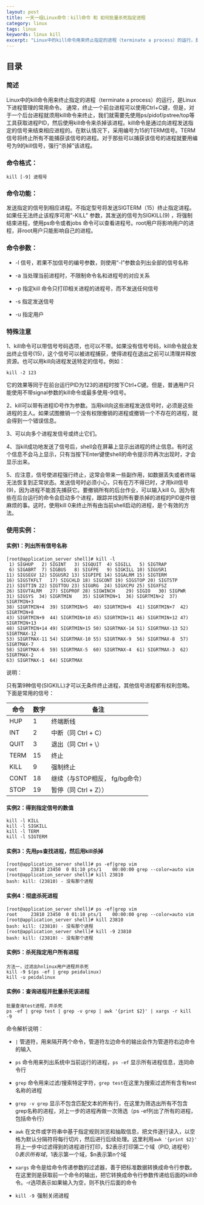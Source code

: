 ```yaml
---
layout: post
title: 一天一组Linux命令：kill命令 和 如何批量杀死指定进程
category: linux 
tags: linux 
keywords: linux kill 
excerpt: "Linux中的kill命令用来终止指定的进程（terminate a process）的运行，是Linux下进程管理的常用命令。"
---
```


## 目录

### 简述
Linux中的kill命令用来终止指定的进程（terminate a process）的运行，是Linux下进程管理的常用命令。
通常，终止一个前台进程可以使用Ctrl+C键，但是，对于一个后台进程就须用kill命令来终止，我们就需要先使用ps/pidof/pstree/top等工具获取进程PID，然后使用kill命令来杀掉该进程。kill命令是通过向进程发送指定的信号来结束相应进程的。在默认情况下，采用编号为15的TERM信号。TERM信号将终止所有不能捕获该信号的进程。对于那些可以捕获该信号的进程就要用编号为9的kill信号，强行“杀掉”该进程。 

### 命令格式：
``kill [-9] 进程号``

### 命令功能：

发送指定的信号到相应进程。不指定型号将发送SIGTERM（15）终止指定进程。如果任无法终止该程序可用“-KILL” 参数，其发送的信号为SIGKILL(9) ，将强制结束进程，使用ps命令或者jobs 命令可以查看进程号。root用户将影响用户的进程，非root用户只能影响自己的进程。

### 命令参数：

- -l  信号，若果不加信号的编号参数，则使用“-l”参数会列出全部的信号名称

- -a  当处理当前进程时，不限制命令名和进程号的对应关系

- -p  指定kill 命令只打印相关进程的进程号，而不发送任何信号

- -s  指定发送信号

- -u  指定用户 

### 特殊注意

1、kill命令可以带信号号码选项，也可以不带。如果没有信号号码，kill命令就会发出终止信号(15)，这个信号可以被进程捕获，使得进程在退出之前可以清理并释放资源。也可以用kill向进程发送特定的信号。例如：

`kill -2 123`

它的效果等同于在前台运行PID为123的进程时按下Ctrl+C键。但是，普通用户只能使用不带signal参数的kill命令或最多使用-9信号。

2、kill可以带有进程ID号作为参数。当用kill向这些进程发送信号时，必须是这些进程的主人。如果试图撤销一个没有权限撤销的进程或撤销一个不存在的进程，就会得到一个错误信息。

3、可以向多个进程发信号或终止它们。

4、当kill成功地发送了信号后，shell会在屏幕上显示出进程的终止信息。有时这个信息不会马上显示，只有当按下Enter键使shell的命令提示符再次出现时，才会显示出来。

5、应注意，信号使进程强行终止，这常会带来一些副作用，如数据丢失或者终端无法恢复到正常状态。发送信号时必须小心，只有在万不得已时，才用kill信号(9)，因为进程不能首先捕获它。要撤销所有的后台作业，可以输入kill 0。因为有些在后台运行的命令会启动多个进程，跟踪并找到所有要杀掉的进程的PID是件很麻烦的事。这时，使用kill 0来终止所有由当前shell启动的进程，是个有效的方法。

### 使用实例：

#### 实例1：列出所有信号名称

```
[root@application_server shell]# kill -l
 1) SIGHUP	 2) SIGINT	 3) SIGQUIT	 4) SIGILL	 5) SIGTRAP
 6) SIGABRT	 7) SIGBUS	 8) SIGFPE	 9) SIGKILL	10) SIGUSR1
11) SIGSEGV	12) SIGUSR2	13) SIGPIPE	14) SIGALRM	15) SIGTERM
16) SIGSTKFLT	17) SIGCHLD	18) SIGCONT	19) SIGSTOP	20) SIGTSTP
21) SIGTTIN	22) SIGTTOU	23) SIGURG	24) SIGXCPU	25) SIGXFSZ
26) SIGVTALRM	27) SIGPROF	28) SIGWINCH	29) SIGIO	30) SIGPWR
31) SIGSYS	34) SIGRTMIN	35) SIGRTMIN+1	36) SIGRTMIN+2	37) SIGRTMIN+3
38) SIGRTMIN+4	39) SIGRTMIN+5	40) SIGRTMIN+6	41) SIGRTMIN+7	42) SIGRTMIN+8
43) SIGRTMIN+9	44) SIGRTMIN+10	45) SIGRTMIN+11	46) SIGRTMIN+12	47) SIGRTMIN+13
48) SIGRTMIN+14	49) SIGRTMIN+15	50) SIGRTMAX-14	51) SIGRTMAX-13	52) SIGRTMAX-12
53) SIGRTMAX-11	54) SIGRTMAX-10	55) SIGRTMAX-9	56) SIGRTMAX-8	57) SIGRTMAX-7
58) SIGRTMAX-6	59) SIGRTMAX-5	60) SIGRTMAX-4	61) SIGRTMAX-3	62) SIGRTMAX-2
63) SIGRTMAX-1	64) SIGRTMAX

```
说明：

只有第9种信号(SIGKILL)才可以无条件终止进程，其他信号进程都有权利忽略。 下面是常用的信号：


| 命令 | 数字 | 备注 |
| --- | --- | --- |
| HUP | 1 | 终端断线 |
| INT  | 2 | 中断（同 Ctrl + C） |
| QUIT | 3 | 退出（同 Ctrl + \） |
| TERM | 15 | 终止 |
| KILL | 9 | 强制终止 |
| CONT | 18 | 继续（与STOP相反， fg/bg命令） |
| STOP | 19 | 暂停（同 Ctrl + Z）） |



#### 实例2：得到指定信号的数值
```
kill -l KILL
kill -l SIGKILL
kill -l TERM
kill -l SIGTERM
```


#### 实例3：先用ps查找进程，然后用kill杀掉
```
[root@application_server shell]# ps -ef|grep vim
root     23810 23450  0 01:10 pts/1    00:00:00 grep --color=auto vim
[root@application_server shell]# kill 23810
bash: kill: (23810) - 没有那个进程
```


#### 实例4：彻底杀死进程
```
[root@application_server shell]# ps -ef|grep vim
root     23810 23450  0 01:10 pts/1    00:00:00 grep --color=auto vim
[root@application_server shell]# kill 23810
bash: kill: (23810) - 没有那个进程
[root@application_server shell]# kill -9 23810
bash: kill: (23810) - 没有那个进程
```


#### 实例5：杀死指定用户所有进程
```
方法一，过滤出hnlinux用户进程并杀死
kill -9 $(ps -ef | grep peidalinux)
kill -u peidalinux
```

#### 实例6：查询进程并批量杀死该进程
```
批量查询test进程，并杀死
ps -ef | grep test | grep -v grep | awk '{print $2}' | xargs -r kill -9
```

命令解析说明：

- `|` 管道符，用来隔开两个命令，管道符左边命令的输出会作为管道符右边命令的输入

- `ps` 命令用来列出系统中当前运行的进程，`ps -ef` 显示所有进程信息，连同命令行

- `grep` 命令用来过滤/搜索特定字符，`grep test`在这里为搜索过滤所有含有test名称的进程

- `grep -v grep` 显示不包含匹配文本的所有行，在这里为筛选出所有不包含grep名称的进程，对上一步的进程再做一次筛选（ps -ef列出了所有的进程，包括命令行）

- `awk` 在文件或字符串中基于指定规则浏览和抽取信息，把文件逐行读入，以空格为默认分隔符将每行切片，然后进行后续处理。这里利用`awk '{print $2}'` 将上一步中过滤得到的进程进行打印，$2表示打印第二个域（PID, 进程号） $0 表示所有域，$1表示第一个域，$n表示第n个域

- `xargs` 命令是给命令传递参数的过滤器，善于把标准数据转换成命令行参数。在这里则是获取前一个命令的输出，把它转换成命令行参数传递给后面的kill命令。-r选项表示如果输入为空，则不执行后面的命令

- `kill -9 `强制关闭进程

